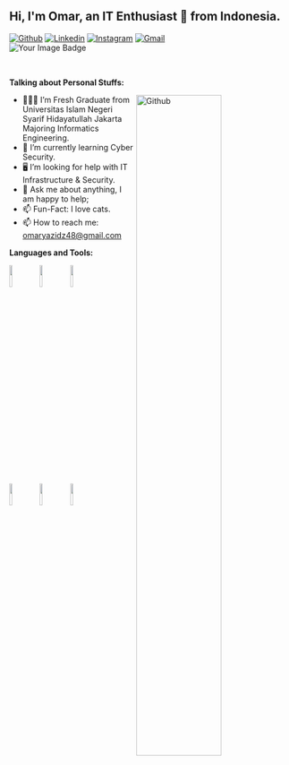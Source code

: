 <!-- Your title -->
## Hi, I'm Omar, an IT Enthusiast 🚀 from Indonesia.

<!-- Your badges
You can use the website to generate badges: https://shields.io/
-->

[![Github](https://img.shields.io/badge/-Github-000?style=flat&logo=Github&logoColor=white)](https://github.com/marko-id)
[![Linkedin](https://img.shields.io/badge/-LinkedIn-blue?style=flat&logo=Linkedin&logoColor=white)](https://www.linkedin.com/in/omaryzdz/)
[![Instagram](https://img.shields.io/badge/-Instagram-c13584?style=flat&labelColor=c13584&logo=instagram&logoColor=white)](https://www.instagram.com/omaryazidz/)
[![Gmail](https://img.shields.io/badge/-Gmail-c14438?style=flat&logo=Gmail&logoColor=white)](mailto:omaryazidz48@gmail.com)<br />
<img src="https://tryhackme-badges.s3.amazonaws.com/h1gan.png" alt="Your Image Badge" />

&nbsp;

<!-- Talking about you -->
**Talking about Personal Stuffs:**

<!-- Any image aligned to the right. Beware the width -->
<img width="55%" align="right" alt="Github" src="https://raw.githubusercontent.com/onimur/.github/master/.resources/git-header.svg" />

- 👨🏽‍💻 I’m Fresh Graduate from Universitas Islam Negeri Syarif Hidayatullah Jakarta Majoring Informatics Engineering.
- 🌱 I’m currently learning Cyber Security.
- 🖥️ I’m looking for help with IT Infrastructure & Security.
- 💬 Ask me about anything, I am happy to help;
- 📫 Fun-Fact: I love cats.
- 📫 How to reach me: omaryazidz48@gmail.com

**Languages and Tools:** 

  <!-- Your languages and tools. Be careful with the alignment. 
  You can use this sites to get logos: https://www.vectorlogo.zone or https://simpleicons.org/
  -->
  <code><img width="10%" src="https://www.vectorlogo.zone/logos/laravel/laravel-ar21.svg"></code>
  <code><img width="10%" src="https://www.vectorlogo.zone/logos/nodejs/nodejs-horizontal.svg"></code>
  <code><img width="10%" src="https://www.vectorlogo.zone/logos/php/php-ar21.svg"></code>
  <br />
  <code><img width="10%" src="https://www.vectorlogo.zone/logos/javascript/javascript-ar21.svg"></code>
  <code><img width="10%" src="https://www.vectorlogo.zone/logos/git-scm/git-scm-ar21.svg"></code>
  <code><img width="10%" src="https://www.vectorlogo.zone/logos/json/json-ar21.svg"></code>
  <br />
</p>

<!-- This readme was created by Omar Yazidz - https://github.com/onimur -->
